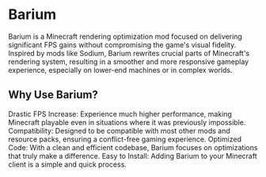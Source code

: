# Barium
Barium is a Minecraft rendering optimization mod focused on delivering significant FPS gains without compromising the game's visual fidelity. Inspired by mods like Sodium, Barium rewrites crucial parts of Minecraft's rendering system, resulting in a smoother and more responsive gameplay experience, especially on lower-end machines or in complex worlds.

## Why Use Barium?
Drastic FPS Increase: Experience much higher performance, making Minecraft playable even in situations where it was previously impossible.
Compatibility: Designed to be compatible with most other mods and resource packs, ensuring a conflict-free gaming experience.
Optimized Code: With a clean and efficient codebase, Barium focuses on optimizations that truly make a difference.
Easy to Install: Adding Barium to your Minecraft client is a simple and quick process.
